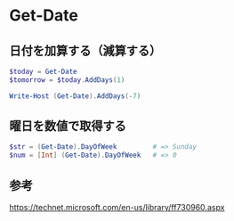 ﻿# Get-Date


## 日付を加算する（減算する）

```powershell
$today = Get-Date
$tomorrow = $today.AddDays(1)
```

```powershell
Write-Host (Get-Date).AddDays(-7)
```

## 曜日を数値で取得する

```powershell
$str = (Get-Date).DayOfWeek         # => Sunday
$num = [Int] (Get-Date).DayOfWeek   # => 0
```

## 参考
https://technet.microsoft.com/en-us/library/ff730960.aspx
